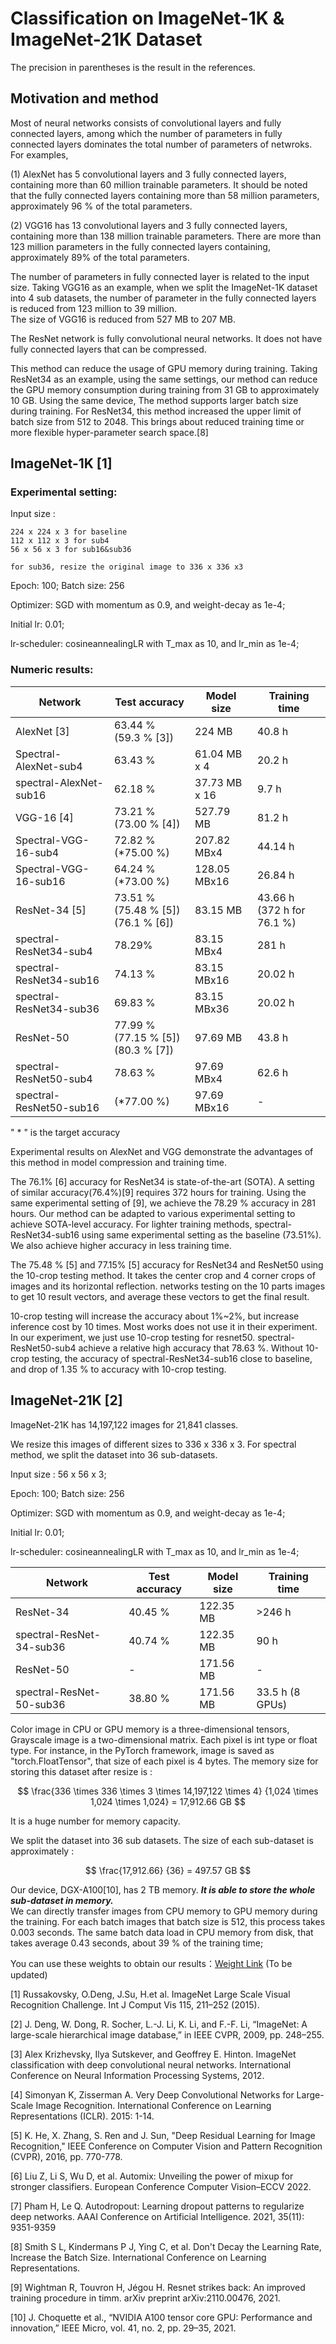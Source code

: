 # Classification on ImageNet-1K & ImageNet-21K Dataset

The precision in parentheses is the result in the references.


## Motivation and method  
Most of neural networks consists of convolutional layers and fully connected layers, among which the number of parameters in fully connected layers dominates the total number of parameters of netwroks. For examples,  

(1) AlexNet has 5 convolutional layers and 3 fully connected layers, containing more than 60 million trainable parameters.  It should be noted that the fully connected layers containing more than 58 million parameters, approximately 96 % of the total parameters. 

(2) VGG16 has 13 convolutional layers and 3 fully connected layers, containing more than 138 million trainable parameters. There are more than 123 million parameters in the fully connected layers containing, approximately 89% of the total parameters.
 
The number of parameters in fully connected layer is related to the input size. Taking VGG16 as an example, when we split the ImageNet-1K dataset into 4 sub datasets, the number of parameter in the fully connected layers is reduced from 123 million to 39 million.  
The size of VGG16 is reduced from 527 MB to 207 MB.     

The ResNet network is fully convolutional neural networks. It does not have fully connected layers that can be compressed.

This method can reduce the usage of GPU memory during training. 
Taking ResNet34 as an example, using the same settings, our method can reduce the GPU memory consumption during training from 31 GB to approximately 10 GB.
Using the same device, The method supports larger batch size during training.
For ResNet34, this method increased the upper limit of batch size from 512 to 2048.  This brings about reduced training time or more flexible hyper-parameter search space.[8]

## ImageNet-1K [1]

### Experimental setting:  

Input size :

    224 x 224 x 3 for baseline
    112 x 112 x 3 for sub4
    56 x 56 x 3 for sub16&sub36

    for sub36, resize the original image to 336 x 336 x3

Epoch: 100;   Batch size: 256

Optimizer: SGD with momentum as 0.9, and weight-decay as 1e-4;  

Initial lr: 0.01;

lr-scheduler: cosineannealingLR with T_max as 10, and lr_min as 1e-4;

### Numeric results:  


| Network     | Test accuracy | Model size | Training time|
| ----------- |  ------------- | --- | --- |
|AlexNet [3]|63.44 % <br> (59.3 % [3])| 224 MB | 40.8 h |
|Spectral-AlexNet-sub4| 63.43 % | 61.04 MB x 4 | 20.2 h |
|spectral-AlexNet-sub16| 62.18 % | 37.73 MB x 16 | 9.7 h |
|VGG-16 [4]|73.21 % <br> (73.00 % [4])| 527.79 MB | 81.2 h |
|Spectral-VGG-16-sub4| 72.82 % (*75.00 %) | 207.82 MBx4 | 44.14 h |
|Spectral-VGG-16-sub16| 64.24 % (*73.00 %)| 128.05 MBx16 | 26.84 h |
|ResNet-34 [5] |73.51 % <br> (75.48 % [5]) <br> (76.1 % [6])| 83.15 MB | 43.66 h <br> (372 h for 76.1 %)|
|spectral-ResNet34-sub4| 78.29% | 83.15 MBx4 | 281 h |
|spectral-ResNet34-sub16| 74.13 %| 83.15 MBx16 | 20.02 h |
|spectral-ResNet34-sub36| 69.83 % | 83.15 MBx36 | 20.02 h |
|ResNet-50| 77.99 % <br> (77.15 % [5]) <br> (80.3 % [7]) |97.69 MB| 43.8 h |
|spectral-ResNet50-sub4 | 78.63 % | 97.69 MBx4 | 62.6 h |
|spectral-ResNet50-sub16 | (*77.00 %) | 97.69 MBx16 | - |

" * " is the target accuracy

Experimental results on AlexNet and VGG demonstrate the advantages of this method in model compression and training time.

The 76.1% [6] accuracy for ResNet34 is state-of-the-art (SOTA). A setting of similar accuracy(76.4%)[9] requires 372 hours for training.   Using the same experimental setting of [9], we achieve the 78.29 % accuracy in 281 hours. Our method can be adapted to various experimental setting to achieve SOTA-level accuracy.  For lighter training methods, spectral-ResNet34-sub16 using same experimental setting as the baseline (73.51%).  We also achieve higher accuracy in less training time.

The 75.48 % [5] and 77.15% [5] accuracy for ResNet34 and ResNet50 using the 10-crop testing method.  It takes the center crop and 4 corner crops of images and its horizontal reflection. networks testing on the 10 parts images to get 10 result vectors, and average these vectors to get the final result.

10-crop testing will increase the accuracy about 1%~2%, but increase inference cost by 10 times. Most works does not use it in their experiment.  In our experiment, we just use 10-crop testing for resnet50.  spectral-ResNet50-sub4 achieve a relative high accuracy that 78.63 %.  Without 10-crop testing, the accuracy of spectral-ResNet34-sub16 close to baseline, and drop of 1.35 % to accuracy with 10-crop testing.

## ImageNet-21K [2]

ImageNet-21K has 14,197,122 images for 21,841 classes.

We resize this images of different sizes to 336 x 336 x 3.
For spectral method, we split the dataset into 36 sub-datasets.

Input size : 56 x 56 x 3;

Epoch: 100;   Batch size: 256

Optimizer: SGD with momentum as 0.9, and weight-decay as 1e-4;  

Initial lr: 0.01;

lr-scheduler: cosineannealingLR with T_max as 10, and lr_min as 1e-4;

| Network     | Test accuracy | Model size | Training time|
| ----------- |  ------------- | --- | --- |
| ResNet-34 | 40.45 % | 122.35 MB | >246 h  |
| spectral-ResNet-34-sub36|  40.74 % | 122.35 MB | 90 h |
| ResNet-50 | - | 171.56 MB | - |
| spectral-ResNet-50-sub36 | 38.80 % | 171.56 MB | 33.5 h (8 GPUs) |

Color image in CPU or GPU memory is a three-dimensional tensors, Grayscale image is a two-dimensional matrix. 
Each pixel is int type or float type. 
For instance, in the PyTorch framework, image is saved as "torch.FloatTensor", that size of each pixel is 4 bytes.
The memory size for storing this dataset after resize is :

$$
\frac{336 \times 336 \times 3 \times 14,197,122 \times 4} {1,024 \times 1,024 \times 1,024} = 17,912.66 GB
$$

It is a huge number for memory capacity.

We split the dataset into 36 sub datasets. The size of each sub-dataset is approximately :

$$
\frac{17,912.66} {36} = 497.57 GB
$$

Our device, DGX-A100[10], has 2 TB memory. ___It is able to store the whole sub-dataset in memory.___  
We can directly transfer images from CPU memory to GPU memory during the training. For each batch images that batch size is 512, this process takes 0.003 seconds.
The same batch data load in CPU memory from disk, that takes average 0.43 seconds, about 39 % of the training time;


You can use these weights to obtain our results：[Weight Link](https://pan.baidu.com/s/1PxdMktuot0MF5OJE0BF0UQ?pwd=wiyq) (To be updated)

[1] Russakovsky, O.Deng, J.Su, H.et al. ImageNet Large Scale Visual Recognition Challenge. Int J Comput Vis 115, 211–252 (2015). 

[2] J. Deng, W. Dong, R. Socher, L.-J. Li, K. Li, and F.-F. Li, “ImageNet: A large-scale hierarchical image database,” in IEEE CVPR, 2009, pp. 248–255.

[3] Alex Krizhevsky, Ilya Sutskever, and Geoffrey E. Hinton. ImageNet classification with deep convolutional neural networks. International Conference on Neural Information Processing Systems, 2012.

[4] Simonyan K, Zisserman A. Very Deep Convolutional Networks for Large-Scale Image Recognition. International Conference on Learning Representations (ICLR). 2015: 1-14.

[5] K. He, X. Zhang, S. Ren and J. Sun, "Deep Residual Learning for Image Recognition," IEEE Conference on Computer Vision and Pattern Recognition (CVPR), 2016, pp. 770-778.

[6] Liu Z, Li S, Wu D, et al. Automix: Unveiling the power of mixup for stronger classifiers. European Conference Computer Vision–ECCV 2022.

[7] Pham H, Le Q. Autodropout: Learning dropout patterns to regularize deep networks. AAAI Conference on Artificial Intelligence. 2021, 35(11): 9351-9359

[8] Smith S L, Kindermans P J, Ying C, et al. Don't Decay the Learning Rate, Increase the Batch Size. International Conference on Learning Representations.

[9] Wightman R, Touvron H, Jégou H. Resnet strikes back: An improved training procedure in timm. arXiv preprint arXiv:2110.00476, 2021.

[10] J. Choquette et al., “NVIDIA A100 tensor core GPU: Performance and innovation,” IEEE Micro, vol. 41, no. 2, pp. 29–35, 2021.
